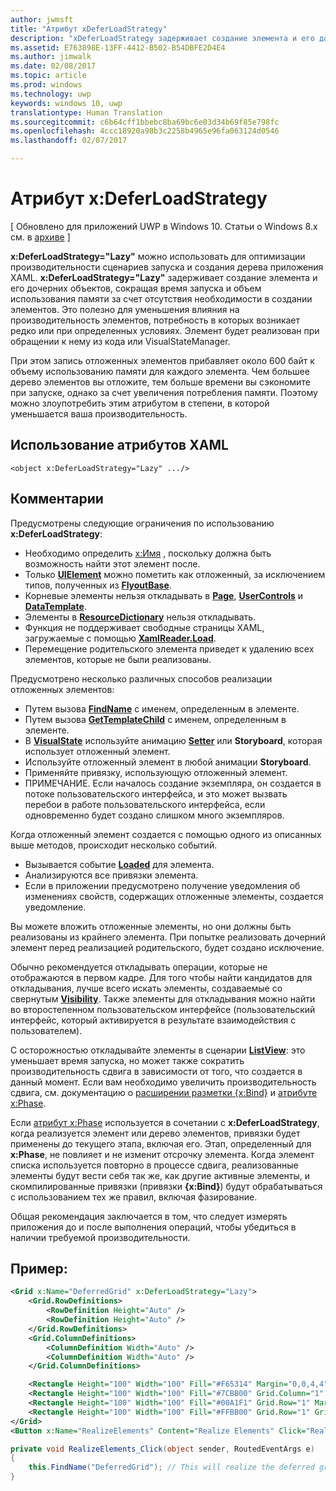 ```yaml
---
author: jwmsft
title: "Атрибут xDeferLoadStrategy"
description: "xDeferLoadStrategy задерживает создание элемента и его дочерних объектов, сокращая тем самым время запуска и немного увеличивая объем использования памяти. Каждый задействованный элемент прибавляет около 600 байт к объему использования памяти."
ms.assetid: E763898E-13FF-4412-B502-B54DBFE2D4E4
ms.author: jimwalk
ms.date: 02/08/2017
ms.topic: article
ms.prod: windows
ms.technology: uwp
keywords: windows 10, uwp
translationtype: Human Translation
ms.sourcegitcommit: c6b64cff1bbebc8ba69bc6e03d34b69f85e798fc
ms.openlocfilehash: 4ccc18920a98b3c2258b4965e96fa063124d0546
ms.lasthandoff: 02/07/2017

---
```


# <a name="xdeferloadstrategy-attribute"></a>Атрибут x:DeferLoadStrategy

\[ Обновлено для приложений UWP в Windows 10. Статьи о Windows 8.x см. в [архиве](http://go.microsoft.com/fwlink/p/?linkid=619132) \]

**x:DeferLoadStrategy="Lazy"** можно использовать для оптимизации производительности сценариев запуска и создания дерева приложения XAML. **x:DeferLoadStrategy="Lazy"** задерживает создание элемента и его дочерних объектов, сокращая время запуска и объем использования памяти за счет отсутствия необходимости в создании элементов. Это полезно для уменьшения влияния на производительность элементов, потребность в которых возникает редко или при определенных условиях. Элемент будет реализован при обращении к нему из кода или VisualStateManager.

При этом запись отложенных элементов прибавляет около 600 байт к объему использованию памяти для каждого элемента. Чем большее дерево элементов вы отложите, тем больше времени вы сэкономите при запуске, однако за счет увеличения потребления памяти. Поэтому можно злоупотребить этим атрибутом в степени, в которой уменьшается ваша производительность.

## <a name="xaml-attribute-usage"></a>Использование атрибутов XAML

``` syntax
<object x:DeferLoadStrategy="Lazy" .../>
```

## <a name="remarks"></a>Комментарии

Предусмотрены следующие ограничения по использованию **x:DeferLoadStrategy**:

-   Необходимо определить [x:Имя](x-name-attribute.md) , поскольку должна быть возможность найти этот элемент после.
-   Только [**UIElement**](https://msdn.microsoft.com/library/windows/apps/br208911) можно пометить как отложенный, за исключением типов, полученных из [**FlyoutBase**](https://msdn.microsoft.com/library/windows/apps/dn279249).
-   Корневые элементы нельзя откладывать в [**Page**](https://msdn.microsoft.com/en-us/library/windows/apps/windows.ui.xaml.controls.page), [**UserControls**](https://msdn.microsoft.com/en-us/library/windows/apps/windows.ui.xaml.controls.usercontrol) и [**DataTemplate**](https://msdn.microsoft.com/library/windows/apps/br242348).
-   Элементы в [**ResourceDictionary**](https://msdn.microsoft.com/library/windows/apps/br208794) нельзя откладывать.
-   Функция не поддерживает свободные страницы XAML, загружаемые с помощью [**XamlReader.Load**](https://msdn.microsoft.com/library/windows/apps/br228048).
-   Перемещение родительского элемента приведет к удалению всех элементов, которые не были реализованы.

Предусмотрено несколько различных способов реализации отложенных элементов:

-   Путем вызова [**FindName**](https://msdn.microsoft.com/library/windows/apps/br208715) с именем, определенным в элементе.
-   Путем вызова [**GetTemplateChild**](https://msdn.microsoft.com/library/windows/apps/br209416) с именем, определенным в элементе.
-   В [**VisualState**](https://msdn.microsoft.com/library/windows/apps/br209007) используйте анимацию [**Setter**](https://msdn.microsoft.com/library/windows/apps/br208817) или **Storyboard**, которая использует отложенный элемент.
-   Используйте отложенный элемент в любой анимации **Storyboard**.
-   Применяйте привязку, использующую отложенный элемент.
-   ПРИМЕЧАНИЕ. Если началось создание экземпляра, он создается в потоке пользовательского интерфейса, и это может вызвать перебои в работе пользовательского интерфейса, если одновременно будет создано слишком много экземпляров.

Когда отложенный элемент создается с помощью одного из описанных выше методов, происходит несколько событий.

-   Вызывается событие [**Loaded**](https://msdn.microsoft.com/library/windows/apps/br208723) для элемента.
-   Анализируются все привязки элемента.
-   Если в приложении предусмотрено получение уведомления об изменениях свойств, содержащих отложенные элементы, создается уведомление.

Вы можете вложить отложенные элементы, но они должны быть реализованы из крайнего элемента.  При попытке реализовать дочерний элемент перед реализацией родительского, будет создано исключение.

Обычно рекомендуется откладывать операции, которые не отображаются в первом кадре.  Для того чтобы найти кандидатов для откладывания, лучше всего искать элементы, создаваемые со свернутым [**Visibility**](https://msdn.microsoft.com/library/windows/apps/br208992).  Также элементы для откладывания можно найти во второстепенном пользовательском интерфейсе (пользовательский интерфейс, который активируется в результате взаимодействия с пользователем).  

С осторожностью откладывайте элементы в сценарии [**ListView**](https://msdn.microsoft.com/library/windows/apps/br242878): это уменьшает время запуска, но может также сократить производительность сдвига в зависимости от того, что создается в данный момент.  Если вам необходимо увеличить производительность сдвига, см. документацию о [расширении разметки {x:Bind}](x-bind-markup-extension.md) и [атрибуте x:Phase](x-phase-attribute.md).

Если [атрибут x:Phase](x-phase-attribute.md) используется в сочетании с **x:DeferLoadStrategy**, когда реализуется элемент или дерево элементов, привязки будет применены до текущего этапа, включая его. Этап, определенный для **x:Phase**, не повлияет и не изменит отсрочку элемента. Когда элемент списка используется повторно в процессе сдвига, реализованные элементы будут вести себя так же, как другие активные элементы, и скомпилированные привязки (привязки **{x:Bind}**) будут обрабатываться с использованием тех же правил, включая фазирование.

Общая рекомендация заключается в том, что следует измерять приложения до и после выполнения операций, чтобы убедиться в наличии требуемой производительности.

## <a name="example"></a>Пример:

```xml
<Grid x:Name="DeferredGrid" x:DeferLoadStrategy="Lazy">
    <Grid.RowDefinitions>
        <RowDefinition Height="Auto" />
        <RowDefinition Height="Auto" />
    </Grid.RowDefinitions>
    <Grid.ColumnDefinitions>
        <ColumnDefinition Width="Auto" />
        <ColumnDefinition Width="Auto" />
    </Grid.ColumnDefinitions>

    <Rectangle Height="100" Width="100" Fill="#F65314" Margin="0,0,4,4" />
    <Rectangle Height="100" Width="100" Fill="#7CBB00" Grid.Column="1" Margin="4,0,0,4" />
    <Rectangle Height="100" Width="100" Fill="#00A1F1" Grid.Row="1" Margin="0,4,4,0" />
    <Rectangle Height="100" Width="100" Fill="#FFBB00" Grid.Row="1" Grid.Column="1" Margin="4,4,0,0" />
</Grid>
<Button x:Name="RealizeElements" Content="Realize Elements" Click="RealizeElements_Click"/>
```

```csharp
private void RealizeElements_Click(object sender, RoutedEventArgs e)
{
    this.FindName("DeferredGrid"); // This will realize the deferred grid
}
```


